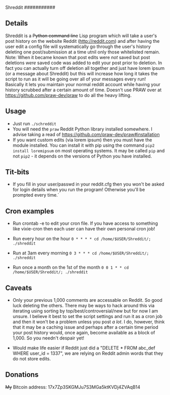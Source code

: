 Shreddit
###########

Details
-----------
Shreddit is a ~~Python command line~~  Lisp program which will take a user's post history on the website Reddit (http://reddit.com) and after having the user edit a config file will systematically go through the user's history deleting one post/submission at a time utnil only those whitelisted remain.
Note: When it became known that post edits were *not* saved but post deletions *were* saved code was added to edit your post prior to deletion. In fact you can actually turn off deletion all together and just have lorem ipsum (or a message about Shreddit) but this will increase how long it takes the script to run as it will be going over all of your messages every run!
Basically it lets you maintain your normal reddit account while having your history scrubbed after a certain amount of time.
Doesn't use PRAW over at https://github.com/praw-dev/praw to do all the heavy lifting.

Usage
-----------
- Just run `./schreddit`
- You will need the `praw` Reddit Python library installed somewhere. I advise taking a read of https://github.com/praw-dev/praw#installation
- If you want custom edits (via lorem ipsum) then you must have the module installed. You can install it with pip using the command `pip2 install loremipsum` on most operating systems. It may be called `pip` and not `pip2` - it depends on the versions of Python you have installed.

Tit-bits
-----------
- If you fill in your user/passwd in your reddit.cfg then you won't be asked for login details when you run the program! Otherwise you'll be prompted every time.`

Cron examples
-----------
- Run crontab -e to edit your cron file. If you have access to something like vixie-cron then each user can have their own personal cron job!

- Run every hour on the hour
	`0 * * * * cd /home/$USER/Shreddit/; ./shreddit`

- Run at 3am every morning
	`0 3 * * * cd /home/$USER/Shreddit/; ./shreddit`

- Run once a month on the 1st of the month
	`0 0 1 * * cd /home/$USER/Shreddit/; ./shreddit`

Caveats
-----------
- Only your previous 1,000 comments are accessable on Reddit. So good luck deleting the others. There may be ways to hack around this via iterating using sorting by top/best/controversial/new but for now I am unsure. I believe it best to set the script settings and run it as a cron job and then it won't be a problem unless you post *a lot*. I do, however, think that it may be a caching issue and perhaps after a certain time period your post history would, once again, become available as a block of 1,000. So you needn't despair yet!

- Would make life easier if Reddit just did a "DELETE * FROM abc_def WHERE user_id = 1337", we are relying on Reddit admin words that they do not store edits.


Donations
----------
~~My~~ Bitcoin address: 17x7Zp3SKGMJu7S3MGa5ktKVDj4ZVAqB14
